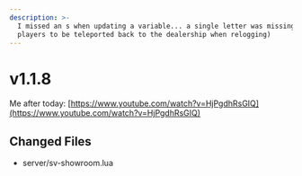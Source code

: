 ```yaml
---
description: >-
  I missed an s when updating a variable... a single letter was missing (causing
  players to be teleported back to the dealership when relogging)
---
```


# v1.1.8

Me after today: [https://www.youtube.com/watch?v=HjPgdhRsGIQ](https://www.youtube.com/watch?v=HjPgdhRsGIQ)

## Changed Files

* server/sv-showroom.lua
